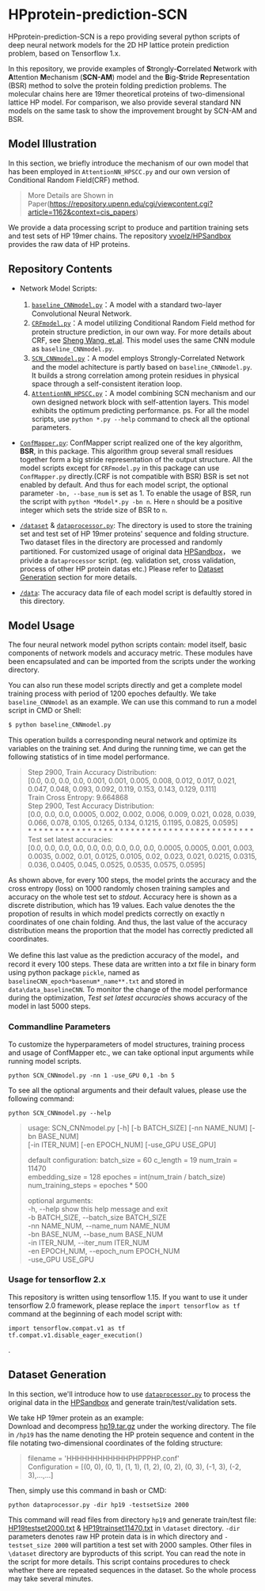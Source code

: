 # HPprotein-prediction-SCN
HPprotein-prediction-SCN is a repo providing several python scripts of deep neural network models for the 2D HP lattice protein prediction problem, based on Tensorflow 1.x. 

In this repository, we provide examples of  **S**trongly-**C**orrelated **N**etwork with **A**ttention **M**echanism (**SCN-AM**) model and the **B**ig-**S**tride **R**epresentation (BSR) method to solve the protein folding prediction problems. The molecular chains here are 19mer theoretical proteins of two-dimensional lattice HP model. For comparison, we also provide several standard NN models on the same task to show the improvement brought by SCN-AM and BSR. 

## Model Illustration
In this section, we briefly introduce the mechanism of our own model that has been employed in `AttentionNN_HPSCC.py` and our own version of Conditional Random Field(CRF) method.
> More Details are Shown in Paper(https://repository.upenn.edu/cgi/viewcontent.cgi?article=1162&context=cis_papers)

We provide a data processing script to produce and partition training sets and test sets of HP 19mer chains. The repository [vvoelz/HPSandbox](https://github.com/vvoelz/HPSandbox) provides the raw data of HP proteins.

## Repository Contents
+ Network Model Scripts:
  1. [`baseline_CNNmodel.py`](baseline_CNNmodel.py)：A model with a standard two-layer Convolutional Neural Network.
  2. [`CRFmodel.py`](CRFmodel.py)：A model utilizing Conditional Random Field method for protein structure prediction, in our own way. For more details about CRF, see [Sheng Wang, et.al](https://www.nature.com/articles/srep18962). This model uses the same CNN module as `baseline_CNNmodel.py`.
  3. [`SCN_CNNmodel.py`](SCN_CNNmodel.py)：A model employs Strongly-Correlated Network and the model achitecture is partly based on `baseline_CNNmodel.py`. It builds a strong correlation among protein residues in physical space through a self-consistent iteration loop.
  4. [`AttentionNN_HPSCC.py`](AttentionNN_HPSCC.py)：A model combining SCN mechanism and our own designed network block with self-attention layers. This model exhibits the optimum predicting performance. 
  ps. For all the model scripts, use `python *.py --help` command to check all the optional parameters.

+ [`ConfMapper.py`](ConfMapper.py): ConfMapper script realized one of the key algorithm, **BSR**, in this package. This algorithm group several small residues together form a big stride representation of the output structure. All the model scripts except for `CRFmodel.py` in this package can use `ConfMapper.py` directly.(CRF is not compatible with BSR) BSR is set not enabled by default. And thus for each model script, the optional parameter `-bn, --base_num` is set as 1. To enable the usage of BSR, run the script with `python *Model*.py -bn n`. Here `n` should be a positive integer which sets the stride size of BSR to `n`.

+ [`/dataset`](/dataset) & [`dataprocessor.py`](dataprocessor.py): The directory is used to store the training set and test set of HP 19mer proteins' sequence and folding structure. Two dataset files in the directory are processed and randomly partitioned. For customized usage of original data [HPSandbox](https://github.com/vvoelz/HPSandbox)， we privide a `dataprocessor` script. (eg. validation set, cross validation, process of other HP protein datas etc.) Please refer to [Dataset Generation](#Dataset-Generation) section for more details.

+ [`/data`](/data): The accuracy data file of each model script is defaultly stored in this directory.

## Model Usage
The four neural network model python scripts contain: model itself, basic components of network models and accuracy metric. These modules have been encapsulated and can be imported from the scripts under the working directory. 

You can also run these model scripts directly and get a complete model training process with period of 1200 epoches defaultly. We take `baseline_CNNmodel` as an example. We can use this command to run a model script in CMD or Shell:  
```sh
$ python baseline_CNNmodel.py
```
  This operation builds a corresponding neural network and optimize its variables on the training set. And during the running time, we can get the following statistics of in time model performance.
  > Step 2900, Train Accuracy Distribution:\
  > [0.0, 0.0, 0.0, 0.0, 0.001, 0.001, 0.005, 0.008, 0.012, 0.017, 0.021, 0.047, 0.048, 0.093, 0.092, 0.119, 0.153, 0.143, 0.129, 0.111]\
  > Train Cross Entropy: 9.664868\
  > Step 2900, Test Accuracy Distribution:\
  > [0.0, 0.0, 0.0, 0.0005, 0.002, 0.002, 0.006, 0.009, 0.021, 0.028, 0.039, 0.066, 0.078, 0.105, 0.1265, 0.134, 0.1215, 0.1195, 0.0825, 0.0595]\
  > \* \* \* \* \* \* \* \* \* \* \* \* \* \* \* \* \* \* \* \* \* \* \* \* \* \* \* \* \* \* \* \* \* \* \* \* \* \* \* \* \* \*\
  > Test set latest accuracies:\
  > [0.0, 0.0, 0.0, 0.0, 0.0, 0.0, 0.0, 0.0, 0.0, 0.0005, 0.0005, 0.001, 0.003, 0.0035, 0.002, 0.01, 0.0125, 0.0105, 0.02, 0.023, 0.021, 0.0215, 0.0315, 0.036, 0.0405, 0.045,   0.0525, 0.0535, 0.0575, 0.0595]

As shown above, for every 100 steps, the model prints the accuracy and the cross entropy (loss) on 1000 randomly chosen training samples and accuracy on the whole test set to *stdout*. Accuracy here is shown as a discrete distribution, which has 19 values. Each value denotes the the propotion of results in which model predicts correctly on exactly n coordinates of one chain folding. And thus, the last value of the accuracy distribution means the proportion that the model has  correctly predicted all coordinates. 
    
We define this last value as the prediction accuracy of the model，and record it every 100 steps. These data are written into a *txt* file in binary form using python package `pickle`, named as `baselineCNN_epoch*basenum*_name**.txt` and stored in `data\data_baselineCNN`. To monitor the change of the model performance during the optimization, *Test set latest accuracies* shows accuracy of the model in last 5000 steps. 


### Commandline Parameters
To customize the hyperparameters of model structures, training process and usage of ConfMapper etc., we can take optional input arguments while running model scripts.
```
python SCN_CNNmodel.py -nn 1 -use_GPU 0,1 -bn 5
```
To see all the optional arguments and their default values, please use the following command:
```
python SCN_CNNmodel.py --help
```
> usage: SCN_CNNmodel.py [-h] [-b BATCH_SIZE] [-nn NAME_NUM] [-bn BASE_NUM] \
>                        [-in ITER_NUM] [-en EPOCH_NUM] [-use_GPU USE_GPU]
>
> default configuration: batch_size = 60 c_length = 19 num_train = 11470 \
> embedding_size = 128 epoches = int(num_train / batch_size) \
> num_training_steps = epoches * 500
>
> optional arguments: \
> -h, --help            show this help message and exit \
> -b BATCH_SIZE, --batch_size BATCH_SIZE \
> -nn NAME_NUM, --name_num NAME_NUM \
> -bn BASE_NUM, --base_num BASE_NUM \
> -in ITER_NUM, --iter_num ITER_NUM \
> -en EPOCH_NUM, --epoch_num EPOCH_NUM \
> -use_GPU USE_GPU 

### Usage for tensorflow 2.x
This repository is written using tensorflow 1.15. If you want to use it under tensorflow 2.0 framework, please replace the `import tensorflow as tf` command at the beginning  of each model script with:
```
import tensorflow.compat.v1 as tf
tf.compat.v1.disable_eager_execution()
```
.
## Dataset Generation
In this section, we'll introduce how to use [`dataprocessor.py`](dataprocessor.py) to process the original data in the [HPSandbox](https://github.com/vvoelz/HPSandbox) and generate train/test/validation sets. 

We take HP 19mer protein as an example: \
Download and decompress [hp19.tar.gz](https://github.com/vvoelz/HPSandbox/blob/master/sequences/conf/hp19.tar.gz) under the working directory. The file in `/hp19` has the name denoting the HP protein sequence and content in the file notating two-dimensional coordinates of the folding structure:

> filename = 'HHHHHHHHHHHHPHPPPHP.conf' \
> Configuration = [(0, 0), (0, 1), (1, 1), (1, 2), (0, 2), (0, 3), (-1, 3), (-2, 3),...,...]
     
Then, simply use this command in bash or CMD:
```
python dataprocessor.py -dir hp19 -testsetSize 2000
```
This command will read files from directory `hp19` and generate train/test file: [HP19testset2000.txt](dataset/HP19testset2000.txt) & [HP19trainset11470.txt](dataset/HP19trainset11470.txt) in `\dataset` directory. `-dir` parameters denotes raw HP protein data is in which directory and `-testset_size 2000` will partition a test set with 2000 samples. Other files in `\dataset` directory are  byproducts of this script. You can read the note in the script for more details. This script contains procedures to check whether there are repeated sequences in the dataset. So the whole process may take several minutes. 



